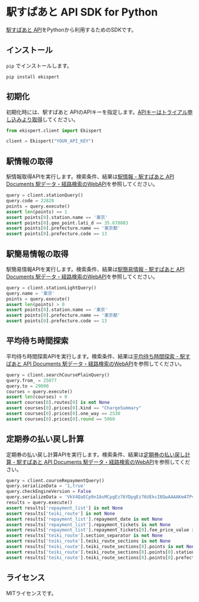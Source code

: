 # 駅すぱあと API SDK for Python

[駅すぱあと API](https://docs.ekispert.com/v1/index.html)をPythonから利用するためのSDKです。

## インストール

`pip` でインストールします。

```
pip install ekispert
```

## 初期化

初期化時には、駅すぱあと APIのAPIキーを指定します。[APIキーはトライアル申し込みより取得](https://api-info.ekispert.com/form/trial/)してください。

```py
from ekispert.client import Ekispert

client = Ekispert("YOUR_API_KEY")
```

## 駅情報の取得

駅情報取得APIを実行します。検索条件、結果は[駅情報 - 駅すぱあと API Documents 駅データ・経路検索のWebAPI](https://docs.ekispert.com/v1/api/station.html)を参照してください。

```py
query = client.stationQuery()
query.code = 22828
points = query.execute()
assert len(points) == 1
assert points[0].station.name == '東京'
assert points[0].geo_point.lati_d == 35.678083
assert points[0].prefecture.name == '東京都'
assert points[0].prefecture.code == 13
```

## 駅簡易情報の取得

駅簡易情報APIを実行します。検索条件、結果は[駅簡易情報 \- 駅すぱあと API Documents 駅データ・経路検索のWebAPI](https://docs.ekispert.com/v1/api/station/light.html)を参照してください。

```python
query = client.stationLightQuery()
query.name = '東京'
points = query.execute()
assert len(points) > 0
assert points[0].station.name == '東京'
assert points[0].prefecture.name == '東京都'
assert points[0].prefecture.code == 13
```

## 平均待ち時間探索

平均待ち時間探索APIを実行します。検索条件、結果は[平均待ち時間探索 \- 駅すぱあと API Documents 駅データ・経路検索のWebAPI](https://docs.ekispert.com/v1/api/search/course/plain.html)を参照してください。

```python
query = client.searchCoursePlainQuery()
query.from_ = 25077
query.to = 29090
courses = query.execute()
assert len(courses) > 0
assert courses[0].routes[0] is not None
assert courses[0].prices[0].kind == "ChargeSummary"
assert courses[0].prices[0].one_way == 2530
assert courses[0].prices[0].round == 5060
```

## 定期券の払い戻し計算

定期券の払い戻し計算APIを実行します。検索条件、結果は[定期券の払い戻し計算 \- 駅すぱあと API Documents 駅データ・経路検索のWebAPI](https://docs.ekispert.com/v1/api/course/repayment.html)を参照してください。

```python
query = client.courseRepaymentQuery()
query.serializeData = '1,true'
query.checkEngineVersion = False
query.serializeData = 'VkV4QaECp9nIAsMCpgEz76YDpgEz76UEkcIBQwAAAAKmATPvpQPKAQECAQMBBAEHAQgBCgIPQv9_EKX_9xSRpVjVBZfBAqVYj8ECpVjVwQKlWXvBAqVZLMECpVkPwQKlWvHBAqVXwAaSwwEBAgEDxwGlWFoCDQMPBQMGRDk0NlQHBAgDwwEBAgEDxgGmAAIwMwIVAxYFAwcGCAUHksUBpgEz76gDpQJfBKUCZgUACADGAaYBM||oAgEDpQJwBKUCcQUACAAIksQEAQUBB6RtCAHGAgEEAgUBBgEHpQEvCAIJksEDAcMBAQIBAwEPkcUBkwABAgKSwwEAAgADAMMBAQIBAwEDksMBAAIAAwDDAQECAQMBBJIAAQWSAAA*--T3221233232319:F332112212000:A23121141:--88eed71f6168dfe5ab30b8cc5e938621dd3806a7--0--0--0--284'
results = query.execute()
assert results['repayment_list'] is not None
assert results['teiki_route'] is not None
assert results['repayment_list'].repayment_date is not None
assert results['repayment_list'].repayment_tickets is not None
assert results['repayment_list'].repayment_tickets[0].fee_price_value is not None
assert results['teiki_route'].section_separator is not None
assert results['teiki_route'].teiki_route_sections is not None
assert results['teiki_route'].teiki_route_sections[0].points is not None
assert results['teiki_route'].teiki_route_sections[0].points[0].station.name is not None
assert results['teiki_route'].teiki_route_sections[0].points[0].prefecture is not None
```

## ライセンス

MITライセンスです。
